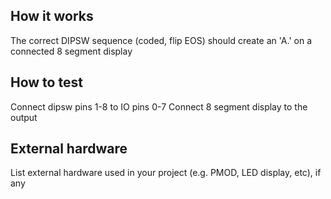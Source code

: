<!---

This file is used to generate your project datasheet. Please fill in the information below and delete any unused
sections.

You can also include images in this folder and reference them in the markdown. Each image must be less than
512 kb in size, and the combined size of all images must be less than 1 MB.
-->

## How it works

The correct DIPSW sequence (coded, flip EOS) should create an 'A.' on a connected 8 segment display

## How to test

Connect dipsw pins 1-8 to IO pins 0-7 
Connect 8 segment display to the output


## External hardware

List external hardware used in your project (e.g. PMOD, LED display, etc), if any
